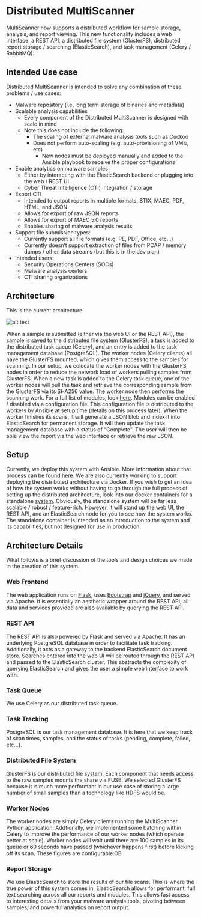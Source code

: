 # Distributed MultiScanner #
MultiScanner now supports a distributed workflow for sample storage, analysis, and report viewing. This new functionality includes a web interface, a REST API, a distributed file system (GlusterFS), distributed report storage / searching (ElasticSearch), and task management (Celery / RabbitMQ).

## Intended Use case ##
Distributed MultiScanner is intended to solve any combination of these problems / use cases:

* Malware repository (i.e, long term storage of binaries and metadata)
* Scalable analysis capabilities
  * Every component of the Distributed MultiScanner is designed with scale in mind
  * Note this does not include the following:
    * The scaling of external malware analysis tools such as Cuckoo
    * Does not perform auto-scaling (e.g. auto-provisioning of VM’s, etc)
      * New nodes must be deployed manually and added to the Ansible playbook to receive the proper configurations
* Enable analytics on malware samples
  * Either by interacting with the ElasticSearch backend or plugging into the web / REST UI
  * Cyber Threat Intelligence (CTI) integration / storage
* Export CTI
  * Intended to output reports in multiple formats: STIX, MAEC, PDF, HTML, and JSON
  * Allows for export of raw JSON reports
  * Allows for export of MAEC 5.0 reports
  * Enables sharing of malware analysis results
* Support file submission types:
  * Currently support all file formats (e.g. PE, PDF, Office, etc…)
  * Currently doesn’t support extraction of files from PCAP / memory dumps / other data streams (but this is in the dev plan)
* Intended users:
  * Security Operations Centers (SOCs)
  * Malware analysis centers
  * CTI sharing organizations

## Architecture ##
This is the current architecture:

![alt text](https://raw.githubusercontent.com/awest1339/multiscanner/celery/docs/distributed_ms_diagram.PNG)

When a sample is submitted (either via the web UI or the REST API), the sample is saved to the distributed file system (GlusterFS), a task is added to the distributed task queue (Celery), and an entry is added to the task management database (PostgreSQL). The worker nodes (Celery clients) all have the GlusterFS mounted, which gives them access to the samples for scanning. In our setup, we colocate the worker nodes with the GlusterFS nodes in order to reduce the network load of workers pulling samples from GlusterFS. When a new task is added to the Celery task queue, one of the worker nodes will pull the task and retrieve the corresponding sample from the GlusterFS via its SHA256 value. The worker node then performs the scanning work. For a full list of modules, look [here](https://github.com/awest1339/multiscanner/blob/celery/docs/modules.md). Modules can be enabled / disabled via a configuration file. This configuration file is distributed to the workers by Ansible at setup time (details on this process later). When the worker finishes its scans, it will generate a JSON blob and index it into ElasticSearch for permanent storage. It will then update the task management database with a status of "Complete". The user will then be able view the report via the web interface or retrieve the raw JSON.

## Setup ##
Currently, we deploy this system with Ansible. More information about that process can be found [here](https://github.com/mitre/multiscanner-ansible). We are also currently working to support deploying the distributed architecture via Docker. If you wish to get an idea of how the system works without having to go through the full process of setting up the distributed architecture, look into our docker containers for a standalone [system](https://github.com/awest1339/multiscanner/blob/celery/docs/docker_standalone.md). Obviously, the standalone system will be far less scalable / robust / feature-rich. However, it will stand up the web UI, the REST API, and an ElasticSearch node for you to see how the system works. The standalone container is intended as an introduction to the system and its capabilities, but not designed for use in production.

## Architecture Details ##
What follows is a brief discussion of the tools and design choices we made in the creation of this system.

### Web Frontend ###
The web application runs on [Flask](http://flask.pocoo.org/), uses [Bootstrap](https://getbootstrap.com/) and [jQuery](https://jquery.com/), and served via Apache. It is essentially an aesthetic wrapper around the REST API; all data and services provided are also available by querying the REST API.

### REST API ###
The REST API is also powered by Flask and served via Apache. It has an underlying PostgreSQL database in order to facilitate task tracking. Additionally, it acts as a gateway to the backend ElasticSearch document store. Searches entered into the web UI will be routed through the REST API and passed to the ElasticSearch cluster. This abstracts the complexity of querying ElasticSearch and gives the user a simple web interface to work with.

### Task Queue ###
We use Celery as our distributed task queue. 

### Task Tracking ###
PostgreSQL is our task management database. It is here that we keep track of scan times, samples, and the status of tasks (pending, complete, failed, etc...).

### Distributed File System ###
GlusterFS is our distributed file system. Each component that needs access to the raw samples mounts the share via FUSE. We selected GlusterFS because it is much more performant in our use case of storing a large number of small samples than a technology like HDFS would be.

### Worker Nodes ###
The worker nodes are simply Celery clients running the MultiScanner Python application. Addtionally, we implemented some batching within Celery to improve the performance of our worker nodes (which operate better at scale). Worker nodes will wait until there are 100 samples in its queue or 60 seconds have passed (whichever happens first) before kicking off its scan. These figures are configurable.OB

### Report Storage ###
We use ElasticSearch to store the results of our file scans. This is where the true power of this system comes in. ElasticSearch allows for performant, full text searching across all our reports and modules. This allows fast access to interesting details from your malware analysis tools, pivoting between samples, and powerful analytics on report output.
